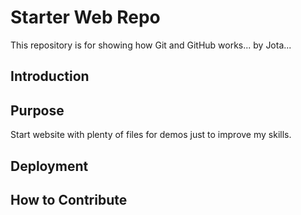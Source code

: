 # Starter Web Repo

This repository is for showing how Git and GitHub works...
by Jota...

## Introduction

## Purpose

Start website with plenty of files for demos just to improve my skills.

## Deployment

## How to Contribute

